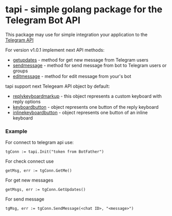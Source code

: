 # tapi - simple golang package for the Telegram Bot API

This package may use for simple integration your application to the [Telegram API](https://core.telegram.org/bots/api)

For version v1.0.1 implement next API methods:
* [getupdates](https://core.telegram.org/bots/api#getupdates) - method for get new message from Telegram users
* [sendmessage](https://core.telegram.org/bots/api#sendmessage) - method for send message from bot to Telegram users or groups
* [editmessage](https://core.telegram.org/bots/api#editmessagetext) - method for edit message from your's bot

tapi support next Telegeam API object by default:
* [replykeyboardmarkup](https://core.telegram.org/bots/api#replykeyboardmarkup) - this object represents a custom keyboard with reply options
* [keyboardbutton](https://core.telegram.org/bots/api#keyboardbutton) - object represents one button of the reply keyboard
* [inlinekeyboardbutton](https://core.telegram.org/bots/api#inlinekeyboardbutton) - object represents one button of an inline keyboard


### Example

For connect to telegram api use:

```Golang
tgConn := tapi.Init("token from BotFather")
```

For check connect use

```Golang
getMsg, err := tgConn.GetMe()
```

For get new messages

```Golang
getMsgs, err := tgConn.GetUpdates()
```

For send message

```Golang
tgMsg, err := tgConn.SendMessage(<chat ID>, "<message>")
```